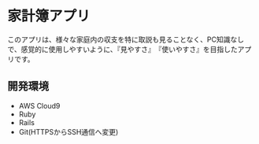 # 家計簿アプリ

このアプリは、様々な家庭内の収支を特に取説も見ることなく、PC知識なしで、感覚的に使用しやすいように、『見やすさ』　『使いやすさ』を目指したアプリです。

## 開発環境

* AWS Cloud9
* Ruby
* Rails
* Git(HTTPSからSSH通信へ変更)
